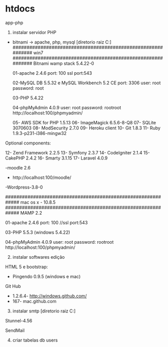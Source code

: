 htdocs
======

app-php

1. instalar servidor PHP
- bitnami -> apache, php, mysql [diretorio raiz C:]
#############################################################
			win7 
#############################################################
Bitnami wamp stack 5.4.22-0
   
   01-apache 2.4.6
   port: 100
   ssl port:543

   02-MySQL DB 5.5.32 e MySQL Workbench 5.2 CE
   port: 3306
   user: root
   password: root


   03-PHP 5.4.22

   04-phpMyAdmin 4.0.9
   user: root
   password: rootroot
   http://localhost:100/phpmyadmin/

   05- AWS SDK for PHP 1.5.13
   06- ImageMagick 6.5.6-8-Q8
   07- SQLite 3070603
   08- ModSecurity 2.7.0
   09- Heroku client
   10- Git 1.8.3
   11- Ruby 1.9.3-p231-i386-mingw32

Optional components:

   12- Zend Framework 2.2.5
   13- Symfony 2.3.7
   14- CodeIgniter 2.1.4
   15- CakePHP 2.4.2
   16- Smarty 3.1.15
   17- Laravel 4.0.9

-moodle 2.6
 - http://localhost:100/moodle/
 
-Wordpress-3.8-0


#############################################################
			mac os x - 10.8.5 
#############################################################
MAMP 2.2
   
   01-apache 2.4.6
   port: 100
   //ssl port:543

   03-PHP 5.5.3 (windows 5.4.22)

   04-phpMyAdmin 4.0.9
   user: root
   password: rootroot
   http://localhost:100/phpmyadmin/


2. instalar softwares edição

HTML 5 e bootstrap: 
- Pingendo 0.9.5 (windows e mac)

Git Hub
- 1.2.6.4- http://windows.github.com/
- 167- mac.github.com



3. instalar smtp [diretorio raiz C:]

Stunnel-4.56

SendMail



4. criar tabelas
db users
